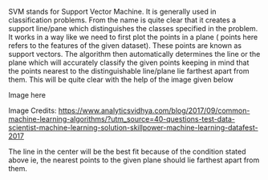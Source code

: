 SVM stands for Support Vector Machine. It is generally used in classification problems. From the name is quite clear that it creates a support line/pane which distinguishes the classes specified in the problem. It works in a way like we need to first plot the points in a plane ( points here refers to the features of the given dataset). These points are known as support vectors. The algorithm then automatically determines the line or the plane which will accurately classify the given points keeping in mind that the points nearest to the distinguishable line/plane lie farthest apart from them. This will be quite clear with the help of the image given below

Image here

Image Credits: https://www.analyticsvidhya.com/blog/2017/09/common-machine-learning-algorithms/?utm_source=40-questions-test-data-scientist-machine-learning-solution-skillpower-machine-learning-datafest-2017

The line in the center will be the best fit because of the condition stated above ie, the nearest points to the given plane should lie farthest apart from them.

